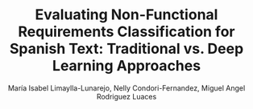 ---
paperId: 14
author: María Isabel Limaylla-Lunarejo, Nelly Condori-Fernandez, Miguel Angel Rodriguez Luaces
publicationauthor: Limaylla-Lunarejo, M. I. et al.
title: "Evaluating Non-Functional Requirements Classification for Spanish Text: Traditional vs. Deep Learning Approaches"
pdf: Maria_Limaylla-Lunarejo.pdf
poster: --
alt: --
type: Poster
topic: Applications
subtopic: --
link: https://research.latinxinai.org/papers/icml/2023/pdf/Maria_Limaylla-Lunarejo.pdf
conference: neurips
year: 2023
tags: neurips-2023
location: New Orleans, Louisiana
---